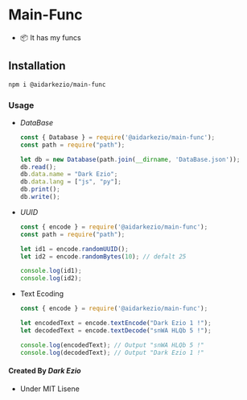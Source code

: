 # Main-Func

* 📦 It has my funcs

## Installation

```bash
npm i @aidarkezio/main-func
```

### Usage

* *DataBase*

  ```js
  const { Database } = require('@aidarkezio/main-func');
  const path = require("path");

  let db = new Database(path.join(__dirname, 'DataBase.json'));
  db.read();
  db.data.name = "Dark Ezio";
  db.data.lang = ["js", "py"];
  db.print();
  db.write();
  ```

* *UUID*

  ```js
  const { encode } = require('@aidarkezio/main-func');
  const path = require("path");

  let id1 = encode.randomUUID();
  let id2 = encode.randomBytes(10); // defalt 25

  console.log(id1);
  console.log(id2);
  ```
  
* Text Ecoding

  ```js
  const { encode } = require('@aidarkezio/main-func');

  let encodedText = encode.textEncode("Dark Ezio 1 !");
  let decodedText = encode.textDecode("snWA HLQb 5 !");

  console.log(encodedText); // Output "snWA HLQb 5 !"
  console.log(decodedText); // Output "Dark Ezio 1 !"
  ```

#### **Created By** ***Dark Ezio***

* Under MIT Lisene
